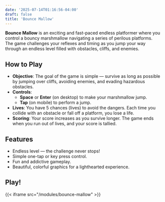 ```yaml
---
date: '2025-07-14T01:16:56-04:00'
draft: false
title: 'Bounce Mallow'
---
```


**Bounce Mallow** is an exciting and fast-paced endless platformer where you control a bouncy marshmallow navigating a series of perilous platforms. The game challenges your reflexes and timing as you jump your way through an endless level filled with obstacles, cliffs, and enemies.

## How to Play

- **Objective**: The goal of the game is simple — survive as long as possible by jumping over cliffs, avoiding enemies, and evading hazardous obstacles.
- **Controls**:
  - **Space** or **Enter** (on desktop) to make your marshmallow jump.
  - **Tap** (on mobile) to perform a jump.
- **Lives**: You have 5 chances (lives) to avoid the dangers. Each time you collide with an obstacle or fall off a platform, you lose a life.
- **Scoring**: Your score increases as you survive longer. The game ends when you run out of lives, and your score is tallied.

## Features

- Endless level — the challenge never stops!
- Simple one-tap or key press control.
- Fun and addictive gameplay.
- Beautiful, colorful graphics for a lighthearted experience.

## Play!

{{< iframe src="/modules/bounce-mallow" >}}

